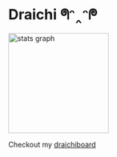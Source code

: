 # Draichi  ᖗᵔ‸ᵔᖘ

<img src="https://github-readme-stats.vercel.app/api?show_icons=true&include_all_commits=true&count_private=true&disable_animations=false&theme=cobalt&locale=en&hide_border=true&username=Draichi" height="200" alt="stats graph"  />
 
 Checkout my [draichiboard](https://draichiboard.com?utm_source=github)
